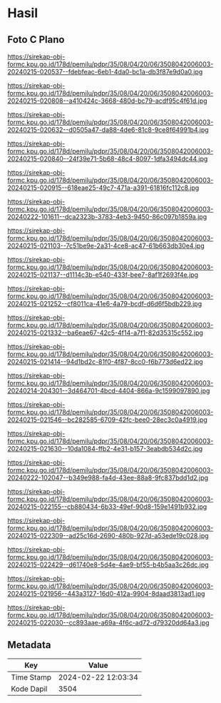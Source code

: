 # Hasil

## Foto C Plano

https://sirekap-obj-formc.kpu.go.id/178d/pemilu/pdpr/35/08/04/20/06/3508042006003-20240215-020537--fdebfeac-6eb1-4da0-bc1a-db3f87e9d0a0.jpg

https://sirekap-obj-formc.kpu.go.id/178d/pemilu/pdpr/35/08/04/20/06/3508042006003-20240215-020808--a410424c-3668-480d-bc79-acdf95c4f61d.jpg

https://sirekap-obj-formc.kpu.go.id/178d/pemilu/pdpr/35/08/04/20/06/3508042006003-20240215-020632--d0505a47-da88-4de6-81c8-9ce8f64991b4.jpg

https://sirekap-obj-formc.kpu.go.id/178d/pemilu/pdpr/35/08/04/20/06/3508042006003-20240215-020840--24f39e71-5b68-48c4-8097-1dfa3494dc44.jpg

https://sirekap-obj-formc.kpu.go.id/178d/pemilu/pdpr/35/08/04/20/06/3508042006003-20240215-020915--618eae25-49c7-471a-a391-61816fc112c8.jpg

https://sirekap-obj-formc.kpu.go.id/178d/pemilu/pdpr/35/08/04/20/06/3508042006003-20240222-101611--dca2323b-3783-4eb3-9450-86c097b1859a.jpg

https://sirekap-obj-formc.kpu.go.id/178d/pemilu/pdpr/35/08/04/20/06/3508042006003-20240215-021103--7c51be9e-2a31-4ce8-ac47-61b663db30e4.jpg

https://sirekap-obj-formc.kpu.go.id/178d/pemilu/pdpr/35/08/04/20/06/3508042006003-20240215-021137--d1114c3b-e540-433f-bee7-8af1f2693f4e.jpg

https://sirekap-obj-formc.kpu.go.id/178d/pemilu/pdpr/35/08/04/20/06/3508042006003-20240215-021252--cf8011ca-41e6-4a79-bcdf-d6d6f5bdb229.jpg

https://sirekap-obj-formc.kpu.go.id/178d/pemilu/pdpr/35/08/04/20/06/3508042006003-20240215-021332--ba6eae67-42c5-4f14-a7f1-82d35315c552.jpg

https://sirekap-obj-formc.kpu.go.id/178d/pemilu/pdpr/35/08/04/20/06/3508042006003-20240215-021414--94d1bd2c-81f0-4f87-8cc0-f6b773d6ed22.jpg

https://sirekap-obj-formc.kpu.go.id/178d/pemilu/pdpr/35/08/04/20/06/3508042006003-20240214-204301--3d464701-4bcd-4404-866a-9c1599097890.jpg

https://sirekap-obj-formc.kpu.go.id/178d/pemilu/pdpr/35/08/04/20/06/3508042006003-20240215-021546--bc282585-6709-42fc-bee0-28ec3c0a4919.jpg

https://sirekap-obj-formc.kpu.go.id/178d/pemilu/pdpr/35/08/04/20/06/3508042006003-20240215-021630--10da1084-ffb2-4e31-b157-3eabdb534d2c.jpg

https://sirekap-obj-formc.kpu.go.id/178d/pemilu/pdpr/35/08/04/20/06/3508042006003-20240222-102047--b349e988-fa4d-43ee-88a8-9fc837bdd1d2.jpg

https://sirekap-obj-formc.kpu.go.id/178d/pemilu/pdpr/35/08/04/20/06/3508042006003-20240215-022155--cb880434-6b33-49ef-90d8-159e1491b932.jpg

https://sirekap-obj-formc.kpu.go.id/178d/pemilu/pdpr/35/08/04/20/06/3508042006003-20240215-022309--ad25c16d-2690-480b-927d-a53ede19c028.jpg

https://sirekap-obj-formc.kpu.go.id/178d/pemilu/pdpr/35/08/04/20/06/3508042006003-20240215-022429--d61740e8-5d4e-4ae9-bf55-b4b5aa3c26dc.jpg

https://sirekap-obj-formc.kpu.go.id/178d/pemilu/pdpr/35/08/04/20/06/3508042006003-20240215-021956--443a3127-16d0-412a-9904-8daad3813ad1.jpg

https://sirekap-obj-formc.kpu.go.id/178d/pemilu/pdpr/35/08/04/20/06/3508042006003-20240215-022030--cc893aae-a69a-4f6c-ad72-d79320dd64a3.jpg


## Metadata

| Key        | Value               |
| ---------- | ------------------- |
| Time Stamp | 2024-02-22 12:03:34 |
| Kode Dapil | 3504                |



